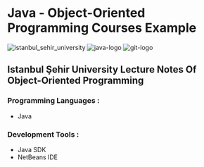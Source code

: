# Java - Object-Oriented Programming Courses Example

![istanbul_sehir_university](https://cloud.githubusercontent.com/assets/15425071/19364300/42ef5e82-9196-11e6-8e68-ec32d37a49f7.png) ![java-logo](https://cloud.githubusercontent.com/assets/15425071/19363998/08642d98-9195-11e6-98bd-17a08547c925.png) ![git-logo](https://cloud.githubusercontent.com/assets/15425071/19401863/5da40752-9266-11e6-8987-b50ecc3eb370.png) 

## Istanbul Şehir University Lecture Notes Of Object-Oriented Programming

### Programming Languages :

* Java

### Development Tools :

* Java SDK
* NetBeans IDE
```
